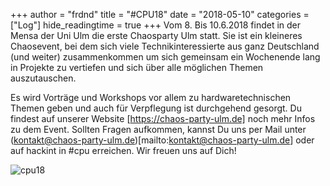 +++
author = "frdnd"
title = "#CPU18"
date = "2018-05-10"
categories = ["Log"]
hide_readingtime = true
+++
Vom 8. Bis 10.6.2018 findet in der Mensa der Uni Ulm die erste Chaosparty Ulm statt. Sie ist ein kleineres Chaosevent, bei dem sich viele Technikinteressierte aus ganz Deutschland (und weiter) zusammenkommen um sich gemeinsam ein Wochenende lang in Projekte zu vertiefen und sich über alle möglichen Themen auszutauschen.

Es wird Vorträge und Workshops vor allem zu hardwaretechnischen Themen geben und auch für Verpflegung ist durchgehend gesorgt. Du findest auf unserer Website [https://chaos-party-ulm.de] noch mehr Infos zu dem Event. Sollten Fragen aufkommen, kannst Du uns per Mail unter (kontakt@chaos-party-ulm.de)[mailto:kontakt@chaos-party-ulm.de] oder auf hackint in #cpu erreichen. Wir freuen uns auf Dich!

![cpu18](/uploads/2018/05/cpu18.png)